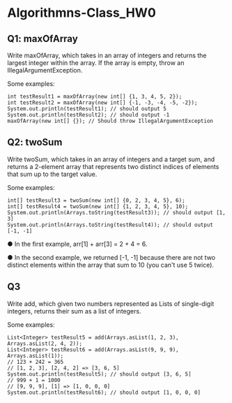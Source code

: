 # Algorithmns-Class_HW0

## Q1: maxOfArray

Write maxOfArray, which takes in an array of integers and returns the largest integer within the
array. If the array is empty, throw an IllegalArgumentException. 

Some examples:
```
int testResult1 = maxOfArray(new int[] {1, 3, 4, 5, 2});
int testResult2 = maxOfArray(new int[] {-1, -3, -4, -5, -2});
System.out.println(testResult1); // should output 5
System.out.println(testResult2); // should output -1
maxOfArray(new int[] {}); // Should throw IllegalArgumentException
```

## Q2: twoSum
Write twoSum, which takes in an array of integers and a target sum, and returns a 2-element
array that represents two distinct indices of elements that sum up to the target value. 

Some examples:
```
int[] testResult3 = twoSum(new int[] {0, 2, 3, 4, 5}, 6);
int[] testResult4 = twoSum(new int[] {1, 2, 3, 4, 5}, 10);
System.out.println(Arrays.toString(testResult3)); // should output [1, 3]
System.out.println(Arrays.toString(testResult4)); // should output [-1, -1]
```
● In the first example, arr[1] + arr[3] = 2 + 4 = 6.

● In the second example, we returned [-1, -1] because there are not two distinct
elements within the array that sum to 10 (you can't use 5 twice).

## Q3
Write add, which given two numbers represented as Lists of single-digit integers, returns their
sum as a list of integers. 

Some examples:
```
List<Integer> testResult5 = add(Arrays.asList(1, 2, 3), Arrays.asList(2, 4, 2));
List<Integer> testResult6 = add(Arrays.asList(9, 9, 9), Arrays.asList(1));
// 123 + 242 = 365
// [1, 2, 3], [2, 4, 2] => [3, 6, 5]
System.out.println(testResult5); // should output [3, 6, 5]
// 999 + 1 = 1000
// [9, 9, 9], [1] => [1, 0, 0, 0]
System.out.println(testResult6); // should output [1, 0, 0, 0]
```
